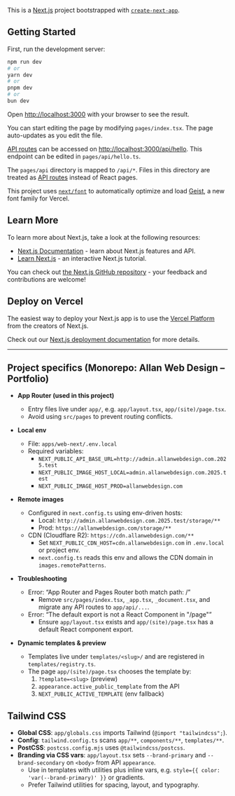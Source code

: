 This is a [Next.js](https://nextjs.org) project bootstrapped with [`create-next-app`](https://nextjs.org/docs/pages/api-reference/create-next-app).

## Getting Started

First, run the development server:

```bash
npm run dev
# or
yarn dev
# or
pnpm dev
# or
bun dev
```

Open [http://localhost:3000](http://localhost:3000) with your browser to see the result.

You can start editing the page by modifying `pages/index.tsx`. The page auto-updates as you edit the file.

[API routes](https://nextjs.org/docs/pages/building-your-application/routing/api-routes) can be accessed on [http://localhost:3000/api/hello](http://localhost:3000/api/hello). This endpoint can be edited in `pages/api/hello.ts`.

The `pages/api` directory is mapped to `/api/*`. Files in this directory are treated as [API routes](https://nextjs.org/docs/pages/building-your-application/routing/api-routes) instead of React pages.

This project uses [`next/font`](https://nextjs.org/docs/pages/building-your-application/optimizing/fonts) to automatically optimize and load [Geist](https://vercel.com/font), a new font family for Vercel.

## Learn More

To learn more about Next.js, take a look at the following resources:

- [Next.js Documentation](https://nextjs.org/docs) - learn about Next.js features and API.
- [Learn Next.js](https://nextjs.org/learn-pages-router) - an interactive Next.js tutorial.

You can check out [the Next.js GitHub repository](https://github.com/vercel/next.js) - your feedback and contributions are welcome!

## Deploy on Vercel

The easiest way to deploy your Next.js app is to use the [Vercel Platform](https://vercel.com/new?utm_medium=default-template&filter=next.js&utm_source=create-next-app&utm_campaign=create-next-app-readme) from the creators of Next.js.

Check out our [Next.js deployment documentation](https://nextjs.org/docs/pages/building-your-application/deploying) for more details.

---

## Project specifics (Monorepo: Allan Web Design – Portfolio)

- **App Router (used in this project)**
  - Entry files live under `app/`, e.g. `app/layout.tsx`, `app/(site)/page.tsx`.
  - Avoid using `src/pages` to prevent routing conflicts.

- **Local env**
  - File: `apps/web-next/.env.local`
  - Required variables:
    - `NEXT_PUBLIC_API_BASE_URL=http://admin.allanwebdesign.com.2025.test`
    - `NEXT_PUBLIC_IMAGE_HOST_LOCAL=admin.allanwebdesign.com.2025.test`
    - `NEXT_PUBLIC_IMAGE_HOST_PROD=allanwebdesign.com`

- **Remote images**
  - Configured in `next.config.ts` using env-driven hosts:
    - Local: `http://admin.allanwebdesign.com.2025.test/storage/**`
    - Prod: `https://allanwebdesign.com/storage/**`
  - CDN (Cloudflare R2): `https://cdn.allanwebdesign.com/**`
    - Set `NEXT_PUBLIC_CDN_HOST=cdn.allanwebdesign.com` in `.env.local` or project env.
    - `next.config.ts` reads this env and allows the CDN domain in `images.remotePatterns`.

- **Troubleshooting**
  - Error: “App Router and Pages Router both match path: /”
    - Remove `src/pages/index.tsx`, `_app.tsx`, `_document.tsx`, and migrate any API routes to `app/api/...`.
  - Error: “The default export is not a React Component in "/page"”
    - Ensure `app/layout.tsx` exists and `app/(site)/page.tsx` has a default React component export.

- **Dynamic templates & preview**
  - Templates live under `templates/<slug>/` and are registered in `templates/registry.ts`.
  - The page `app/(site)/page.tsx` chooses the template by:
    1. `?template=<slug>` (preview)
    2. `appearance.active_public_template` from the API
    3. `NEXT_PUBLIC_ACTIVE_TEMPLATE` (env fallback)

## Tailwind CSS

- **Global CSS**: `app/globals.css` imports Tailwind (`@import "tailwindcss";`).
- **Config**: `tailwind.config.ts` scans `app/**`, `components/**`, `templates/**`.
- **PostCSS**: `postcss.config.mjs` uses `@tailwindcss/postcss`.
- **Branding via CSS vars**: `app/layout.tsx` sets `--brand-primary` and `--brand-secondary` on `<body>` from API `appearance`.
  - Use in templates with utilities plus inline vars, e.g. `style={{ color: 'var(--brand-primary)' }}` or gradients.
  - Prefer Tailwind utilities for spacing, layout, and typography.

